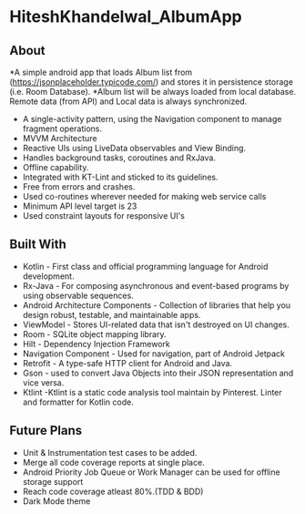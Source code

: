 # HiteshKhandelwal_AlbumApp
## About
*A simple android app that loads Album list from (https://jsonplaceholder.typicode.com/) and stores it in persistence storage (i.e. Room Database). 
*Album list will be always loaded from local database. Remote data (from API) and Local data is always synchronized. 
- A single-activity pattern, using the Navigation component to manage fragment operations.
- MVVM Architecture
- Reactive UIs using LiveData observables and View Binding.
- Handles background tasks, coroutines and RxJava.
- Offline capability.
- Integrated with KT-Lint and sticked to its guidelines.
- Free from errors and crashes.
- Used co-routines wherever needed for making web service calls
- Minimum API level target is 23
- Used constraint layouts for responsive UI's

## Built With
- Kotlin - First class and official programming language for Android development.
- Rx-Java - For composing asynchronous and event-based programs by using observable sequences.
- Android Architecture Components - Collection of libraries that help you design robust, testable, and maintainable apps.
- ViewModel - Stores UI-related data that isn't destroyed on UI changes.
- Room - SQLite object mapping library.
- Hilt - Dependency Injection Framework
- Navigation Component - Used for navigation, part of Android Jetpack
- Retrofit - A type-safe HTTP client for Android and Java.
- Gson - used to convert Java Objects into their JSON representation and vice versa.
- Ktlint -Ktlint is a static code analysis tool maintain by Pinterest. Linter and formatter for Kotlin code.

## Future Plans
- Unit & Instrumentation test cases to be added.
- Merge all code coverage reports at single place.
- Android Priority Job Queue or Work Manager can be used for offline storage support
- Reach code coverage atleast 80%.(TDD & BDD)
- Dark Mode theme
